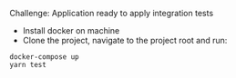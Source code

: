 Challenge: Application ready to apply integration tests

- Install docker on machine
- Clone the project, navigate to the project root and run:

`docker-compose up` <br />
`yarn test`
